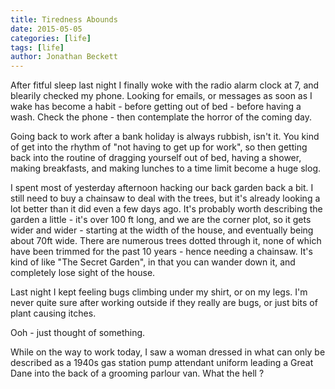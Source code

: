 ```yaml
---
title: Tiredness Abounds
date: 2015-05-05
categories: [life]
tags: [life]
author: Jonathan Beckett
---
```


After fitful sleep last night I finally woke with the radio alarm clock at 7, and blearily checked my phone. Looking for emails, or messages as soon as I wake has become a habit - before getting out of bed - before having a wash. Check the phone - then contemplate the horror of the coming day.

Going back to work after a bank holiday is always rubbish, isn't it. You kind of get into the rhythm of "not having to get up for work", so then getting back into the routine of dragging yourself out of bed, having a shower, making breakfasts, and making lunches to a time limit become a huge slog.

I spent most of yesterday afternoon hacking our back garden back a bit. I still need to buy a chainsaw to deal with the trees, but it's already looking a lot better than it did even a few days ago. It's probably worth describing the garden a little - it's over 100 ft long, and we are the corner plot, so it gets wider and wider - starting at the width of the house, and eventually being about 70ft wide. There are numerous trees dotted through it, none of which have been trimmed for the past 10 years - hence needing a chainsaw. It's kind of like "The Secret Garden", in that you can wander down it, and completely lose sight of the house.

Last night I kept feeling bugs climbing under my shirt, or on my legs. I'm never quite sure after working outside if they really are bugs, or just bits of plant causing itches.

Ooh - just thought of something.

While on the way to work today, I saw a woman dressed in what can only be described as a 1940s gas station pump attendant uniform leading a Great Dane into the back of a grooming parlour van. What the hell ?